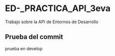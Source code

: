 # ED-_PRACTICA_API_3eva
Trabajo sobre la API de Entornos de Desarrollo

## Prueba del commit

prueba en develop